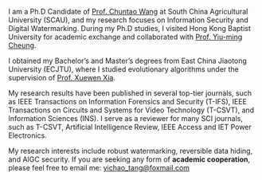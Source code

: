 I am a Ph.D Candidate of [Prof. Chuntao Wang](https://www.scholat.com/wangchuntao) at South China Agricultural University (SCAU), and my research focuses on Information Security and Digital Watermarking. During my Ph.D studies, I visited Hong Kong Baptist University for academic exchange and collaborated with [Prof. Yiu-ming Cheung](https://www.comp.hkbu.edu.hk/~ymc).

I obtained my Bachelor’s and Master’s degrees from East China Jiaotong University (ECJTU), where I studied evolutionary algorithms under the supervision of [Prof. Xuewen Xia](https://www.x-mol.com/groups/IOIP/people/50779). 

My research results have been published in several top-tier journals, such as IEEE Transactions on Information Forensics and Security (T-IFS), IEEE Transactions on Circuits and Systems for Video Technology (T-CSVT), and Information Sciences (INS). I serve as a reviewer for many SCI journals, such as T-CSVT, Artificial Intelligence Review, IEEE Access and IET Power Electronics.

My research interests include robust watermarking, reversible data hiding, and AIGC security. If you are seeking any form of **academic cooperation**, please feel free to email me: [yichao_tang@foxmail.com](mailto:yichao_tang@foxmail.com)
